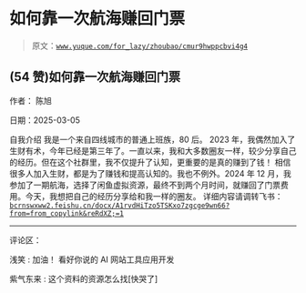 # 如何靠一次航海赚回门票

> 原文：[`www.yuque.com/for_lazy/zhoubao/cmur9hwppcbvi4g4`](https://www.yuque.com/for_lazy/zhoubao/cmur9hwppcbvi4g4)

## (54 赞)如何靠一次航海赚回门票

作者： 陈旭

日期：2025-03-05

自我介绍 我是一个来自四线城市的普通上班族，80 后。
2023 年，我偶然加入了生财有术，今年已经是第三年了。一直以来，我和大多数圈友一样，较少分享自己的经历。但在这个社群里，我不仅提升了认知，更重要的是真的赚到了钱！
相信很多人加入生财，都是为了赚钱和提高认知的。我也不例外。2024 年 12 月，我参加了一期航海，选择了闲鱼虚拟资源，最终不到两个月时间，就赚回了门票费用。今天，我想把自己的经历分享给和我一样的圈友。
详细内容请调转飞书：[`bcrnswxww2.feishu.cn/docx/A1rvdHiTzo5TSKxo7zgcge9wn66?from=from_copylink&reRdXZ;=1`](https://bcrnswxww2.feishu.cn/docx/A1rvdHiTzo5TSKxo7zgcge9wn66?from=from_copylink&reRdXZ;=1)

* * *

评论区：

浅笑 : 加油！ 看好你说的 AI 网站工具应用开发

紫气东来 : 这个资料的资源怎么找[快哭了]
